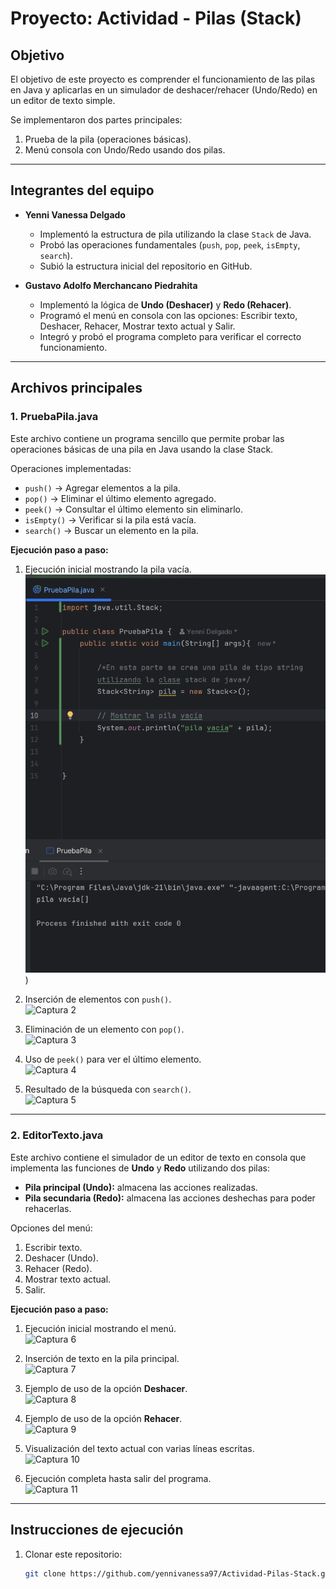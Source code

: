 # Proyecto: Actividad - Pilas (Stack)

## Objetivo
El objetivo de este proyecto es comprender el funcionamiento de las pilas en Java y aplicarlas en un simulador de deshacer/rehacer (Undo/Redo) en un editor de texto simple.

Se implementaron dos partes principales:
1. Prueba de la pila (operaciones básicas).
2. Menú consola con Undo/Redo usando dos pilas.

---

## Integrantes del equipo

- **Yenni Vanessa Delgado**
    - Implementó la estructura de pila utilizando la clase `Stack` de Java.
    - Probó las operaciones fundamentales (`push`, `pop`, `peek`, `isEmpty`, `search`).
    - Subió la estructura inicial del repositorio en GitHub.

- **Gustavo Adolfo Merchancano Piedrahita**
    - Implementó la lógica de **Undo (Deshacer)** y **Redo (Rehacer)**.
    - Programó el menú en consola con las opciones: Escribir texto, Deshacer, Rehacer, Mostrar texto actual y Salir.
    - Integró y probó el programa completo para verificar el correcto funcionamiento.

---

## Archivos principales

### 1. PruebaPila.java
Este archivo contiene un programa sencillo que permite probar las operaciones básicas de una pila en Java usando la clase Stack.

Operaciones implementadas:
- `push()` → Agregar elementos a la pila.
- `pop()` → Eliminar el último elemento agregado.
- `peek()` → Consultar el último elemento sin eliminarlo.
- `isEmpty()` → Verificar si la pila está vacía.
- `search()` → Buscar un elemento en la pila.

**Ejecución paso a paso:**

1. Ejecución inicial mostrando la pila vacía.  
   ![PilaVacia.png](img/PilaVacia.png))

2. Inserción de elementos con `push()`.  
   ![Captura 2](imagenes/captura2.png)

3. Eliminación de un elemento con `pop()`.  
   ![Captura 3](imagenes/captura3.png)

4. Uso de `peek()` para ver el último elemento.  
   ![Captura 4](imagenes/captura4.png)

5. Resultado de la búsqueda con `search()`.  
   ![Captura 5](imagenes/captura5.png)

---

### 2. EditorTexto.java
Este archivo contiene el simulador de un editor de texto en consola que implementa las funciones de **Undo** y **Redo** utilizando dos pilas:

- **Pila principal (Undo):** almacena las acciones realizadas.
- **Pila secundaria (Redo):** almacena las acciones deshechas para poder rehacerlas.

Opciones del menú:
1. Escribir texto.
2. Deshacer (Undo).
3. Rehacer (Redo).
4. Mostrar texto actual.
5. Salir.

**Ejecución paso a paso:**

1. Ejecución inicial mostrando el menú.  
   ![Captura 6](imagenes/captura6.png)

2. Inserción de texto en la pila principal.  
   ![Captura 7](imagenes/captura7.png)

3. Ejemplo de uso de la opción **Deshacer**.  
   ![Captura 8](imagenes/captura8.png)

4. Ejemplo de uso de la opción **Rehacer**.  
   ![Captura 9](imagenes/captura9.png)

5. Visualización del texto actual con varias líneas escritas.  
   ![Captura 10](imagenes/captura10.png)

6. Ejecución completa hasta salir del programa.  
   ![Captura 11](imagenes/captura11.png)

---

## Instrucciones de ejecución

1. Clonar este repositorio:
   ```bash
   git clone https://github.com/yennivanessa97/Actividad-Pilas-Stack.git
